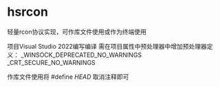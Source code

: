 # hsrcon
轻量rcon协议实现，可作库文件使用或作为终端使用

项目Visual Studio 2022编写编译
需在项目属性中预处理器中增加预处理器定义：
_WINSOCK_DEPRECATED_NO_WARNINGS
_CRT_SECURE_NO_WARNINGS

作库文件使用将
#define _HEAD_
取消注释即可
